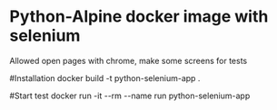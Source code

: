 # Python-Alpine docker image with selenium
Allowed open pages with chrome, make some screens for tests

#Installation
docker build -t python-selenium-app .

#Start test
docker run -it --rm --name run python-selenium-app
